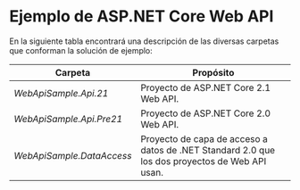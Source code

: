 # <a name="aspnet-core-web-api-sample"></a>Ejemplo de ASP.NET Core Web API

En la siguiente tabla encontrará una descripción de las diversas carpetas que conforman la solución de ejemplo:


|              Carpeta              |                                        Propósito                                        |
|----------------------------------|---------------------------------------------------------------------------------------|
|   <em>WebApiSample.Api.21</em>   |                         Proyecto de ASP.NET Core 2.1 Web API.                          |
| <em>WebApiSample.Api.Pre21</em>  |                         Proyecto de ASP.NET Core 2.0 Web API.                          |
| <em>WebApiSample.DataAccess</em> | Proyecto de capa de acceso a datos de .NET Standard 2.0 que los dos proyectos de Web API usan. |

